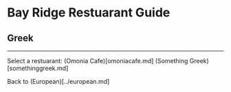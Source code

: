 # Bay Ridge Restuarant Guide
## Greek
---
Select a restuarant:
(Omonia Cafe)[omoniacafe.md]
(Something Greek)[somethinggreek.md]

Back to (European)[../european.md]